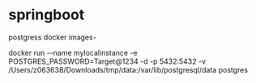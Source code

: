 # springboot

postgress docker images-

docker run --name mylocalinstance -e POSTGRES_PASSWORD=Target@1234 -d -p 5432:5432 -v /Users/z063638/Downloads/tmp/data:/var/lib/postgresql/data postgres


